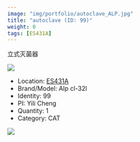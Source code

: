 ```yaml
---
image: "img/portfolio/autoclave_ALP.jpg"
title: "autoclave (ID: 99)"
weight: 0
tags: [ES431A]
---
```


立式灭菌器

<!--more-->

![](../../img/portfolio/autoclave_ALP.jpg)

- Location: [ES431A](../../tags/es431a)
- Brand/Model: Alp cl-32l
- Identity: 99
- PI: Yili Cheng
- Quantity: 1
- Category: CAT





![](../../img/portfolio/autoclave_ALP_manual.jpg)
